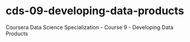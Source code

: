 # cds-09-developing-data-products
Coursera Data Science Specialization - Course 9 - Developing Data Products
